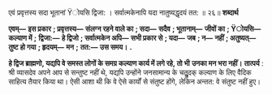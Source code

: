  

एवं प्रवृत्तस्य सदा भूतानां Ÿोयसि द्विजा: । सर्वात्मकेनापि यदा नातुष्यद्धृदयं तत: ॥ २६॥ **शब्दार्थ** 

**एवम्—** **इस प्रकार** **; प्रवृत्तस्य—** **संलग्न रहने वाले का** **; सदा—** **सदैव** **; भूतानाम्—** **जीवों का** **; Ÿोयसि—** **कल्याण में** **;** **द्विजा:—** **हे द्विजो** **; सर्वात्मकेन अपि—** **सभी प्रकार से** **; यदा—** **जब** **; न—** **नहीं** **; अतुष्यत्—** **तुष्ट हो गया** **; हृदयम्—** **मन** **;** **तत:—** **उस समय।** **.** 

**हे द्विज ब्राह्मणो, यद्यपि वे समस्त लोगों के समग्र कल्याण कार्य में लगे रहे, तो भी** **उनका मन भरा नहीं।** **तात्पर्य** : श्री व्यासदेव अपने आप से सन्तुष्ट नहीं थे, यद्यपि उन्होंने जनसामान्य के चतुॢदक् कल्याण के लिए वैदिक साहित्य तैयार किया था। ऐसी आशा थी कि वे ऐसे कार्यों से संतुष्ट होंगे, लेकिन अन्तत: वे संतुष्ट नहीं हुए। 